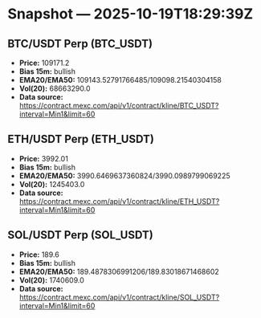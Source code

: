 # Snapshot — 2025-10-19T18:29:39Z

## BTC/USDT Perp (BTC_USDT)
- **Price:** 109171.2
- **Bias 15m:** bullish
- **EMA20/EMA50:** 109143.52791766485/109098.21540304158
- **Vol(20):** 68663290.0
- **Data source:** https://contract.mexc.com/api/v1/contract/kline/BTC_USDT?interval=Min1&limit=60

## ETH/USDT Perp (ETH_USDT)
- **Price:** 3992.01
- **Bias 15m:** bullish
- **EMA20/EMA50:** 3990.6469637360824/3990.0989799069225
- **Vol(20):** 1245403.0
- **Data source:** https://contract.mexc.com/api/v1/contract/kline/ETH_USDT?interval=Min1&limit=60

## SOL/USDT Perp (SOL_USDT)
- **Price:** 189.6
- **Bias 15m:** bullish
- **EMA20/EMA50:** 189.4878306991206/189.83018671468602
- **Vol(20):** 1740609.0
- **Data source:** https://contract.mexc.com/api/v1/contract/kline/SOL_USDT?interval=Min1&limit=60
